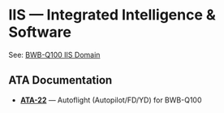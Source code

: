 # IIS — Integrated Intelligence & Software

See: [BWB-Q100 IIS Domain](../../)

## ATA Documentation
- **[ATA-22](./ata/ATA-22/)** — Autoflight (Autopilot/FD/YD) for BWB-Q100
